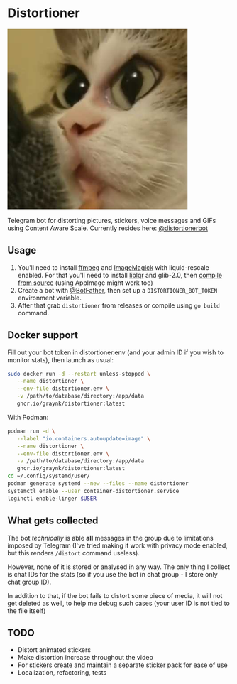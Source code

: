 # Distortioner
![Distorted cat](avatar.jpg)

Telegram bot for distorting pictures, stickers, voice messages and GIFs using Content Aware Scale.
Currently resides here: [@distortionerbot](https://t.me/distortionerbot)

## Usage
1. You'll need to install [ffmpeg](http://ffmpeg.org) and [ImageMagick](http://www.imagemagick.org/) with liquid-rescale enabled. For that you'll need to install [liblqr](https://github.com/carlobaldassi/liblqr) and glib-2.0, then [compile from source](https://imagemagick.org/script/install-source.php) (using AppImage might work too)
1. Create a bot with [@BotFather](https://t.me/BotFather), then set up a `DISTORTIONER_BOT_TOKEN` environment variable.
1. After that grab `distortioner` from releases or compile using `go build` command.

## Docker support
Fill out your bot token in distortioner.env (and your admin ID if you wish to monitor stats), then launch as usual:
```Bash
sudo docker run -d --restart unless-stopped \
   --name distortioner \
   --env-file distortioner.env \
   -v /path/to/database/directory:/app/data
   ghcr.io/graynk/distortioner:latest
```

With Podman:
```Bash
podman run -d \
   --label "io.containers.autoupdate=image" \
   --name distortioner \
   --env-file distortioner.env \
   -v /path/to/database/directory:/app/data
   ghcr.io/graynk/distortioner:latest
cd ~/.config/systemd/user/
podman generate systemd --new --files --name distortioner
systemctl enable --user container-distortioner.service
loginctl enable-linger $USER
```

## What gets collected
The bot _technically_ is able __all__ messages in the group due to limitations imposed by Telegram 
(I've tried making it work with privacy mode enabled, but this renders `/distort` command useless).

However, none of it is stored or analysed in any way. The only thing I collect is chat IDs for the stats 
(so if you use the bot in chat group - I store only chat group ID).

In addition to that, if the bot fails to distort some piece of media, it will not get deleted as well, to help me debug such cases
(your user ID is not tied to the file itself)

## TODO
* Distort animated stickers
* Make distortion increase throughout the video
* For stickers create and maintain a separate sticker pack for ease of use
* Localization, refactoring, tests
